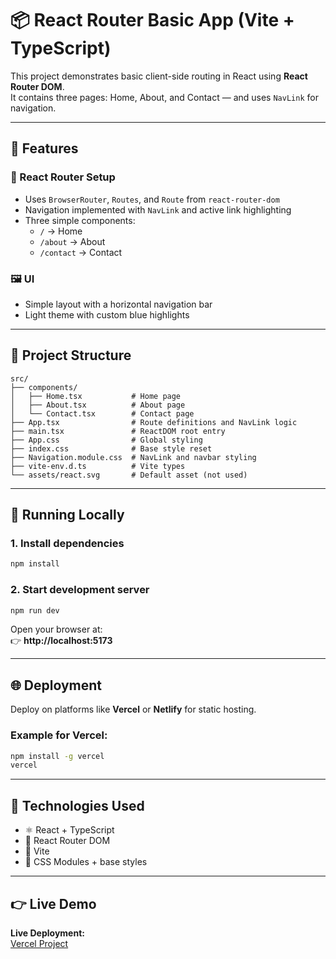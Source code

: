 # 📦 React Router Basic App (Vite + TypeScript)

This project demonstrates basic client-side routing in React using **React Router DOM**.  
It contains three pages: Home, About, and Contact — and uses `NavLink` for navigation.

---

## 🧩 Features

### 🧭 React Router Setup
- Uses `BrowserRouter`, `Routes`, and `Route` from `react-router-dom`
- Navigation implemented with `NavLink` and active link highlighting
- Three simple components:
    - `/` → Home
    - `/about` → About
    - `/contact` → Contact

### 🖼️ UI
- Simple layout with a horizontal navigation bar
- Light theme with custom blue highlights

---

## 📁 Project Structure

```
src/
├── components/
│   ├── Home.tsx           # Home page
│   ├── About.tsx          # About page
│   └── Contact.tsx        # Contact page
├── App.tsx                # Route definitions and NavLink logic
├── main.tsx               # ReactDOM root entry
├── App.css                # Global styling
├── index.css              # Base style reset
├── Navigation.module.css  # NavLink and navbar styling
├── vite-env.d.ts          # Vite types
└── assets/react.svg       # Default asset (not used)
```

---

## 🚀 Running Locally

### 1. Install dependencies
```bash
npm install
```

### 2. Start development server
```bash
npm run dev
```

Open your browser at:  
👉 **http://localhost:5173**

---

## 🌐 Deployment

Deploy on platforms like **Vercel** or **Netlify** for static hosting.

### Example for Vercel:
```bash
npm install -g vercel
vercel
```

---

## 🧠 Technologies Used

- ⚛️ React + TypeScript
- 🧭 React Router DOM
- 🧩 Vite
- 🎨 CSS Modules + base styles

---
## 👉 Live Demo

**Live Deployment:**  
[Vercel Project](https://r6-nadiias-projects-dc6d9292.vercel.app/)